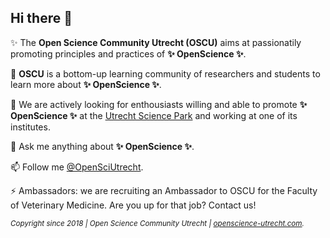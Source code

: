 ## Hi there 👋

<!--

**oscutrecht/.github ** is a ✨ _special_ ✨ repository because its `profile/README.md` (this file) appears on your GitHub profile.

**Here are some ideas to get you started:**

🙋‍♀️ A short introduction - what is your organization all about?
🌈 Contribution guidelines - how can the community get involved?
👩‍💻 Useful resources - where can the community find your docs? Is there anything else the community should know?
🍿 Fun facts - what does your team eat for breakfast?
🧙 Remember, you can do mighty things with the power of [Markdown](https://docs.github.com/github/writing-on-github/getting-started-with-writing-and-formatting-on-github/basic-writing-and-formatting-syntax)
🔭 I’m currently working on ...
🌱 I’m currently learning ...
👯 I’m looking to collaborate on ...
🤔 I’m looking for help with ...
💬 Ask me about ...
📫 How to reach me: ...
😄 Pronouns: ...
⚡ Fun fact: ...
-->

✨ The **Open Science Community Utrecht (OSCU)** aims at passionatily promoting principles and practices of **✨ OpenScience ✨**.

🔭 **OSCU** is a bottom-up learning community of researchers and students to learn more about **✨ OpenScience ✨**.

👯 We are actively looking for enthousiasts willing and able to promote **✨ OpenScience ✨** at the [Utrecht Science Park](https://www.utrechtsciencepark.nl/nl) and working at one of its institutes.

💬 Ask me anything about **✨ OpenScience ✨**.

📫 Follow me [@OpenSciUtrecht](https://www.twitter.com/OpenSciUtrecht).

⚡ Ambassadors: we are recruiting an Ambassador to OSCU for the Faculty of Veterinary Medicine. Are you up for that job? Contact us!

<!--⚡ Fun fact: I once dyed my hair blond and worked at a start-up biotech <img src="https://user-images.githubusercontent.com/8877879/149102619-56d82e7c-5b01-4c9e-870a-3c16afd19c42.png" width="75" height="14" />...-->


<sup>_Copyright since 2018 | Open Science Community Utrecht | [openscience-utrecht.com](https://openscience-utrecht.com)._</sup>
